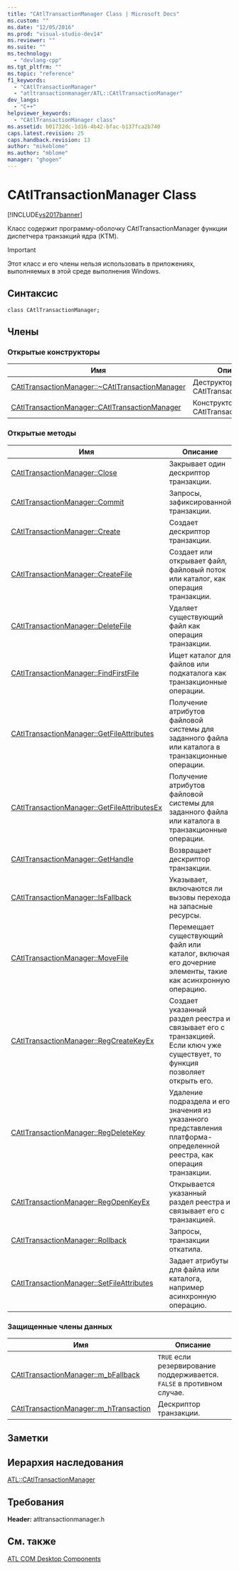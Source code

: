 ```yaml
---
title: "CAtlTransactionManager Class | Microsoft Docs"
ms.custom: ""
ms.date: "12/05/2016"
ms.prod: "visual-studio-dev14"
ms.reviewer: ""
ms.suite: ""
ms.technology: 
  - "devlang-cpp"
ms.tgt_pltfrm: ""
ms.topic: "reference"
f1_keywords: 
  - "CAtlTransactionManager"
  - "atltransactionmanager/ATL::CAtlTransactionManager"
dev_langs: 
  - "C++"
helpviewer_keywords: 
  - "CAtlTransactionManager class"
ms.assetid: b01732dc-1d16-4b42-bfac-b137fca2b740
caps.latest.revision: 25
caps.handback.revision: 13
author: "mikeblome"
ms.author: "mblome"
manager: "ghogen"
---
```

# CAtlTransactionManager Class
[!INCLUDE[vs2017banner](../../assembler/inline/includes/vs2017banner.md)]

Класс содержит программу\-оболочку CAtlTransactionManager функции диспетчера транзакций ядра \(KTM\).  
  
> [!IMPORTANT]
>  Этот класс и его члены нельзя использовать в приложениях, выполняемых в этой среде выполнения Windows.  
  
## Синтаксис  
  
```  
class CAtlTransactionManager;  
```  
  
## Члены  
  
### Открытые конструкторы  
  
|Имя|Описание|  
|---------|--------------|  
|[CAtlTransactionManager::~CAtlTransactionManager](../Topic/CAtlTransactionManager::~CAtlTransactionManager.md)|Деструктор CAtlTransactionManager.|  
|[CAtlTransactionManager::CAtlTransactionManager](../Topic/CAtlTransactionManager::CAtlTransactionManager.md)|Конструктор CAtlTransactionManager.|  
  
### Открытые методы  
  
|Имя|Описание|  
|---------|--------------|  
|[CAtlTransactionManager::Close](../Topic/CAtlTransactionManager::Close.md)|Закрывает один дескриптор транзакции.|  
|[CAtlTransactionManager::Commit](../Topic/CAtlTransactionManager::Commit.md)|Запросы, зафиксированной транзакции.|  
|[CAtlTransactionManager::Create](../Topic/CAtlTransactionManager::Create.md)|Создает дескриптор транзакции.|  
|[CAtlTransactionManager::CreateFile](../Topic/CAtlTransactionManager::CreateFile.md)|Создает или открывает файл, файловый поток или каталог, как операция транзакции.|  
|[CAtlTransactionManager::DeleteFile](../Topic/CAtlTransactionManager::DeleteFile.md)|Удаляет существующий файл как операция транзакции.|  
|[CAtlTransactionManager::FindFirstFile](../Topic/CAtlTransactionManager::FindFirstFile.md)|Ищет каталог для файлов или подкаталога как транзакционные операции.|  
|[CAtlTransactionManager::GetFileAttributes](../Topic/CAtlTransactionManager::GetFileAttributes.md)|Получение атрибутов файловой системы для заданного файла или каталога в транзакционные операции.|  
|[CAtlTransactionManager::GetFileAttributesEx](../Topic/CAtlTransactionManager::GetFileAttributesEx.md)|Получение атрибутов файловой системы для заданного файла или каталога в транзакционные операции.|  
|[CAtlTransactionManager::GetHandle](../Topic/CAtlTransactionManager::GetHandle.md)|Возвращает дескриптор транзакции.|  
|[CAtlTransactionManager::IsFallback](../Topic/CAtlTransactionManager::IsFallback.md)|Указывает, включаются ли вызовы перехода на запасные ресурсы.|  
|[CAtlTransactionManager::MoveFile](../Topic/CAtlTransactionManager::MoveFile.md)|Перемещает существующий файл или каталог, включая его дочерние элементы, такие как асинхронную операцию.|  
|[CAtlTransactionManager::RegCreateKeyEx](../Topic/CAtlTransactionManager::RegCreateKeyEx.md)|Создает указанный раздел реестра и связывает его с транзакцией.  Если ключ уже существует, то функция позволяет открыть его.|  
|[CAtlTransactionManager::RegDeleteKey](../Topic/CAtlTransactionManager::RegDeleteKey.md)|Удаление подраздела и его значения из указанного представления платформа\- определенной реестра, как операция транзакции.|  
|[CAtlTransactionManager::RegOpenKeyEx](../Topic/CAtlTransactionManager::RegOpenKeyEx.md)|Открывается указанный раздел реестра и связывает его с транзакцией.|  
|[CAtlTransactionManager::Rollback](../Topic/CAtlTransactionManager::Rollback.md)|Запросы, транзакции откатила.|  
|[CAtlTransactionManager::SetFileAttributes](../Topic/CAtlTransactionManager::SetFileAttributes.md)|Задает атрибуты для файла или каталога, например асинхронную операцию.|  
  
### Защищенные члены данных  
  
|Имя|Описание|  
|---------|--------------|  
|[CAtlTransactionManager::m\_bFallback](../Topic/CAtlTransactionManager::m_bFallback.md)|`TRUE` если резервирование поддерживается. `FALSE` в противном случае.|  
|[CAtlTransactionManager::m\_hTransaction](../Topic/CAtlTransactionManager::m_hTransaction.md)|Дескриптор транзакции.|  
  
## Заметки  
  
## Иерархия наследования  
 [ATL::CAtlTransactionManager](../../atl/reference/catltransactionmanager-class.md)  
  
## Требования  
 **Header:**  atltransactionmanager.h  
  
## См. также  
 [ATL COM Desktop Components](../../atl/atl-com-desktop-components.md)